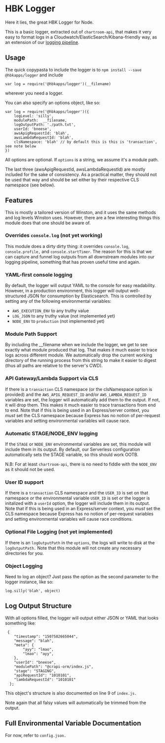 # HBK Logger 

Here it lies, the great HBK Logger for Node. 

This is a basic logger, extracted out of `chartroom-api`, that makes it very easy to format logs in a Cloudwatch/ElasticSearch/Kibana-friendly way, as an extension of our [logging pipeline]().

## Usage

The quick copypasta to include the logger is to `npm install --save @hbkapps/logger` and include

`var log = require('@hbkapps/logger')(__filename)`

wherever you need a logger. 

You can also specify an options object, like so:

```
var log = require('@hbkapps/logger')({
    logLevel: 'silly',
    modulePath:  __filename,
    logOutputPath: './path.txt',
    userId: 'bneese',
    awsApigRequestId: 'blah',
    awsLambdaRequestId: 'blah',
    clsNamespace: 'blah' // by default this is this is 'transaction', see note below 
})
```

All options are optional. If `options` is a string, we assume it's a module path.

The last three (awsApigRequestId, awsLambdaRequestId) are mostly included for the sake of consistency. As a practical matter, they should not be used that way and should be set either by their respective CLS namespace (see below).

## Features 

This is mostly a tailored version of Winston, and it uses the same methods and log levels Winston uses. However, there are a few interesting things this module does that one should be aware of. 

### Overrides `console.log` (not yet working)

This module does a dirty dirty thing: it overrides `console.log`, `console.profile,` and `console.startTimer`. The reason for this is that we can capture and funnel log outputs from all downstream modules into our logging pipeline, something that has proven useful time and again.

### YAML-first console logging 

By default, the logger will output YAML to the console for easy readability. However, in a production environment, this logger will output well-structured JSON for consumption by Elasticsearch. This is controlled by setting any of the following environmental variables:

- `AWS_EXECUTION_ENV` to any truthy value
- `LOG_JSON` to any truthy value (not implemented yet)
- `NODE_ENV` to `production` (not implemented yet)

### Module Path Support 

By including the __filename when we include the logger, we get to see exactly what module produced that log. That makes it much easier to trace logs across different module. We automatically drop the current working directory of the running process from this string to make it easier to digest (thus all paths are relative to the server's CWD).

### API Gateway/Lambda Support via CLS

If there is a `transaction` CLS namespace (or the clsNamespace option is provided) and the `AWS_APIG_REQUEST_ID` and/or `AWS_LAMBDA_REQUEST_ID` variables are set, the logger will automatically add them to the output. If not, it will drop them. This makes it much easier to trace transactions from end to end. Note that if this is being used in an Express/server context, you _must_ set the CLS namespace because Express has no notion of per-request variables and setting environmental variables will cause race.

### Automatic STAGE/NODE_ENV logging

If the `STAGE` or `NODE_ENV` environmental variables are set, this module will include them in its output. By default, our Serverless configuration automatically sets the STAGE variable, so this should work OOTB. 

N.B: For at least `chartroom-api`, there is no need to fiddle with the `NODE_ENV` as it should not be used.

### User ID support

If there is a `transaction` CLS namespace and the `USER_ID` is set on that namespace _or_ the environmental variable `USER_ID` is set _or_ the logger is initalized with a `userId` option, the logger will include them in its output. Note that if this is being used in an Express/server context, you _must_ set the CLS namespace because Express has no notion of per-request variables and setting environmental variables will cause race conditions.

### Optional File Logging (not yet implemented)

If there is an `logOutputPath` in the `options`, the logs will write to disk at the `logOutputPath.` Note that this module will not create any necessary directories for you.

<!-- also not sure if it's appending or rewriting -->

### Object Logging 

Need to log an object? Just pass the option as the second parameter to the logger instance, like so:

`log.silly('blah', object)`


## Log Output Structure

With all options filled, the logger will output either JSON or YAML that looks something like: 

```
 {
    "timestamp": "1507582665044",
    "message": "blah",
    "meta": {
        "ayy": "lmao",
        "lmao": "ayy",
    },
    "userId": "bneese",
    "modulePath": "@crapi-orm/index.js",
    "stage": "STAGING",
    "apiRequestId": "1010101",
    "lambdaRequestId": "1010101"
  };
```

This object's structure is also documented on line 9 of `index.js.`

Note again that all falsy values will automatically be trimmed from the output.

## Full Environmental Variable Documentation

For now, refer to `config.json.`